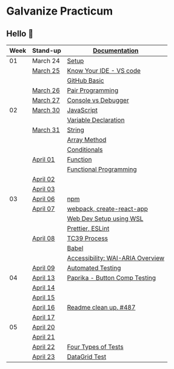 # Galvanize Practicum

## Hello :wave:

| Week | Stand-up                      | [Documentation](documentation.md)                                           |
| ---- | ----------------------------- | --------------------------------------------------------------------------- |
| 01   | March 24                      | [Setup](wk01/setup.md)                                                      |
|      | [March 25](stand-up/03-25.md) | [Know Your IDE - VS code](wk01/know-your-ide.md)                            |
|      |                               | [GitHub Basic](wk01/basic-github.md)                                        |
|      | [March 26](stand-up/03-26.md) | [Pair Programming](wk01/pair-programming.md)                                |
|      | [March 27](stand-up/03-27.md) | [Console vs Debugger](wk01/console-vs-debugger.md)                          |
| 02   | [March 30](stand-up/03-30.md) | [JavaScript](wk02/javascript.md)                                            |
|      |                               | [Variable Declaration](wk02/variable-declaration.md)                        |
|      | [March 31](stand-up/03-31.md) | [String](wk02/string.md)                                                    |
|      |                               | [Array Method](wk02/array.md)                                               |
|      |                               | [Conditionals](wk02/conditional.md)                                         |
|      | [April 01](stand-up/04-01.md) | [Function](wk02/function.md)                                                |
|      |                               | [Functional Programming](wk02/functional-programming.md)                    |
|      | [April 02](stand-up/04-02.md) |                                                                             |
|      | [April 03](stand-up/04-03.md) |                                                                             |
| 03   | [April 06](stand-up/04-06.md) | [npm](wk03/npm.md)                                                          |
|      | [April 07](stand-up/04-07.md) | [webpack, create-react-app](wk03/webpack-vs-cra.md)                         |
|      |                               | [Web Dev Setup using WSL](wk03/wsl-web-dev-setup.md)                        |
|      |                               | [Prettier, ESLint](wk03/prettier-eslint.md)                                 |
|      | [April 08](stand-up/04-08.md) | [TC39 Process](wk03/tc39.md)                                                |
|      |                               | [Babel](wk03/babel.md)                                                      |
|      |                               | [Accessibility: WAI-ARIA Overview](wk03/accessibility.md)                   |
|      | [April 09](stand-up/04-09.md) | [Automated Testing](wk03/automated-testing.md)                              |
| 04   | [April 13](stand-up/04-13.md) | [Paprika - Button Comp Testing](wk04/paprika.md)                            |
|      | [April 14](stand-up/04-14.md) |                                                                             |
|      | [April 15](stand-up/04-15.md) |                                                                             |
|      | [April 16](stand-up/04-16.md) | [Readme clean up. #487](https://github.com/acl-services/paprika/issues/487) |
|      | [April 17](stand-up/04-17.md) |                                                                             |
| 05   | [April 20](stand-up/04-20.md) |                                                                             |
|      | [April 21](stand-up/04-21.md) |                                                                             |
|      | [April 22](stand-up/04-22.md) | [Four Types of Tests](wk05/four-types-of-tests.md)                          |
|      | [April 23](stand-up/04-23.md) | [DataGrid Test](wk05/datagrid-test.md)                                      |

